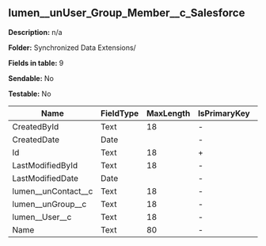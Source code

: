 ## lumen__unUser_Group_Member__c_Salesforce

**Description:** n/a

**Folder:** Synchronized Data Extensions/

**Fields in table:** 9

**Sendable:** No

**Testable:** No

| Name | FieldType | MaxLength | IsPrimaryKey | IsNullable | DefaultValue |
| --- | --- | --- | --- | --- | --- |
| CreatedById | Text | 18 | - | + |  |
| CreatedDate | Date |  | - | + |  |
| Id | Text | 18 | + | - |  |
| LastModifiedById | Text | 18 | - | + |  |
| LastModifiedDate | Date |  | - | + |  |
| lumen__unContact__c | Text | 18 | - | + |  |
| lumen__unGroup__c | Text | 18 | - | + |  |
| lumen__User__c | Text | 18 | - | + |  |
| Name | Text | 80 | - | + |  |
